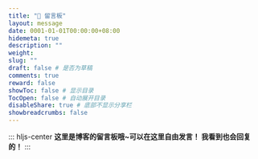 ```yaml
---
title: "💬 留言板"
layout: message
date: 0001-01-01T00:00:00+08:00
hidemeta: true
description: ""
weight:
slug: ""
draft: false # 是否为草稿
comments: true
reward: false
showToc: false # 显示目录
TocOpen: false # 自动展开目录
disableShare: true # 底部不显示分享栏
showbreadcrumbs: false
---
```

::: hljs-center
**这里是博客的留言板哦~可以在这里自由发言！
我看到也会回复的！**
:::
